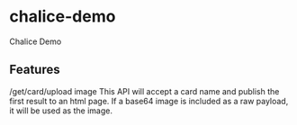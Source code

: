 # chalice-demo
Chalice Demo
## Features
/get/card/upload image
This API will accept a card name and publish the first result to an html page. If a base64 image is included as a raw payload, it will be used as the image.
